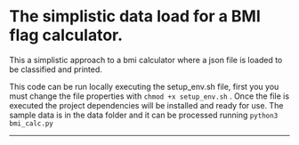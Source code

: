 # The simplistic data load for a BMI flag calculator.

This a simplistic approach to a bmi calculator where a json file is loaded to be
classified and printed.

This code can be run locally executing the setup_env.sh file, first you you must change
the file properties with `chmod +x setup_env.sh` . Once the file is executed the project 
dependencies will be installed and ready for use. 
The sample data is in the data folder and it can be processed running `python3 bmi_calc.py`

----

